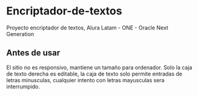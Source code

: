 # Encriptador-de-textos
Proyecto encriptador de textos, Alura Latam *-* ONE - Oracle Next Generation

## Antes de usar
El sitio no es responsivo, mantiene un tamaño para ordenador.
Solo la caja de texto derecha es editable, la caja de texto solo permite entradas de letras minusculas, cualquier intento con letras mayusculas sera interrumpido.
